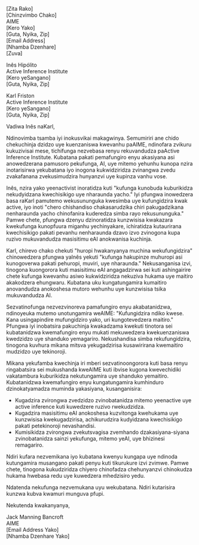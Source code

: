 [Zita Rako]  
[Chinzvimbo Chako]  
AIME  
[Kero Yako]  
[Guta, Nyika, Zip]  
[Email Address]  
[Nhamba Dzenhare]  
[Zuva]  

Inês Hipólito  
Active Inference Institute  
[Kero yeSangano]  
[Guta, Nyika, Zip]  

Karl Friston  
Active Inference Institute  
[Kero yeSangano]  
[Guta, Nyika, Zip]  

Vadiwa Inês naKarl,

Ndinovimba tsamba iyi inokusvikai makagwinya. Semumiriri ane chido chekuchinja dzidzo uye kuenzaniswa kwevanhu paAIME, ndinofara zvikuru kukuzivisai mese, tichifunga nezvebasa renyu rekuvandudza paActive Inference Institute. Kubatana pakati pemafungiro enyu akasiyana asi anowedzerana pamusoro pekufunga, AI, uye mitemo yehunhu kunopa nzira inotarisirwa yekubatana iyo inogona kukwidziridza zvinangwa zvedu zvakafanana zvekusimudzira hunyanzvi uye kupinza vanhu vose.

Inês, nzira yako yeenactivist inoratidza kuti "kufunga kunobuda kuburikidza nekudyidzana kwechisikigo uye nharaunda yacho." Iyi pfungwa inowedzera basa raKarl pamutemo wekusununguka kwesimba uye kufungidzira kwak active, iyo inoti "chero chishandiso chakasarudzika chiri pakugadzikana nenharaunda yacho chinofanira kuderedza simba rayo rekusununguka." Pamwe chete, pfungwa dzenyu dzinoratidza kunzwisisa kwakazara kwekufunga kunopfuura miganhu yechinyakare, ichiratidza kutaurirana kwechisikigo pakati pevanhu nenharaunda dzavo izvo zvinogona kupa ruzivo mukuvandudza masisitimu eAI anokwanisa kuchinja.

Karl, chirevo chako chekuti "huropi hwakanyanya muchina wekufungidzira" chinowedzera pfungwa yaInês yekuti "kufunga hakupinze muhuropi asi kunogoverwa pakati pehuropi, muviri, uye nharaunda." Nekusanganisa izvi, tinogona kuongorora kuti masisitimu eAI angagadzirwa sei kuti ashingairire chete kufunga kwevanhu asiwo kukwidziridza nekuziva hukama uye maitiro akakodzera ehungwaru. Kubatana uku kungatungamira kumaitiro anovandudza anokoshesa mutoro wehunhu uye kunzwisisa tsika mukuvandudza AI.

Sezvatinofunga nezvezvinoreva pamafungiro enyu akabatanidzwa, ndinoyeuka mutemo unotungamira weAIME: "Kufungidzira ndiko kwese. Kana usingapindire mufungidziro yako, uri kungotevedzera maitiro." Pfungwa iyi inobatsira pakuchinja kwakadzama kwekuti tinotora sei kubatanidzwa kwemafungiro enyu mukati mekuwedzera kwekuenzaniswa kwedzidzo uye shanduko yemagariro. Nekushandisa simba rekufungidzira, tinogona kuvhura mikana mitsva yekugadzirisa kusawirirana kwemaitiro mudzidzo uye tekinoroji.

Mikana yekufamba kwechinja iri mberi sezvatinoongorora kuti basa renyu ringabatsira sei mukushanda kweAIME kuti ibvise kugona kwevechidiki vakatambura kuburikidza nekutungamira uye shanduko yemaitiro. Kubatanidzwa kwemafungiro enyu kungatungamira kumhinduro dzinokatyamadza muminda yakasiyana, kusanganisira:

- Kugadzira zvirongwa zvedzidzo zvinobatanidza mitemo yeenactive uye active inference kuti kuwedzere ruzivo rwekudzidza.
- Kugadzira masisitimu eAI anokoshesa kuzvitonga kwehukama uye kunzwisisa kwekugadzirisa, achikurudzira kudyidzana kwechisikigo pakati petekinoroji nevashandisi.
- Kumisikidza zvirongwa zvekutsvagisa zvemhando dzakasiyana-siyana zvinobatanidza sainzi yekufunga, mitemo yeAI, uye bhizinesi remagariro.

Ndiri kufara nezvemikana iyo kubatana kwenyu kungapa uye ndinoda kutungamira musangano pakati penyu kuti tikurukure izvi zvimwe. Pamwe chete, tinogona kukudziridza chiyero chinofadza chehunyanzvi chinokudza hukama hwebasa redu uye kuwedzera mhedzisiro yedu.

Ndatenda nekufunga nezvemukana uyu wekubatana. Ndiri kutarisira kunzwa kubva kwamuri munguva pfupi.

Nekutenda kwakanyanya,

Jack Manning Bancroft  
AIME  
[Email Address Yako]  
[Nhamba Dzenhare Yako]